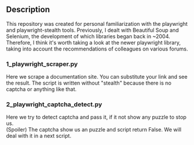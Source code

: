 ##  Description
This repository was created for personal familiarization with the playwright and playwright-stealth tools. Previously, I dealt with Beautiful Soup and Selenium, the development of which libraries began back in ~2004. Therefore, I think it's worth taking a look at the newer playwright library, taking into account the recommendations of colleagues on various forums.

### 1_playwright_scraper.py
Here we scrape a documentation site. You can substitute your link and see the result. The script is written without "stealth" because there is no captcha or anything like that.

### 2_playwright_captcha_detect.py
Here we try to detect captcha and pass it, if it not show any puzzle to stop us.  
(Spoiler) The captcha show us an puzzle and script return False. We will deal with it in a next script.